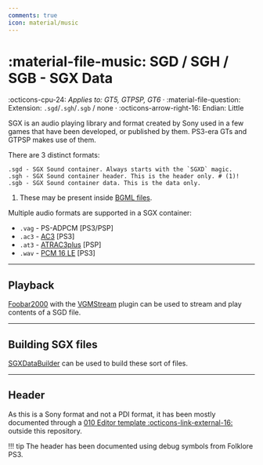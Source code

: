 ```yaml
---
comments: true
icon: material/music
---
```


# :material-file-music: SGD / SGH / SGB - SGX Data

:octicons-cpu-24: *Applies to: GT5, GTPSP, GT6* · :material-file-question: Extension: `.sgd`/`.sgh`/`.sgb` / none · :octicons-arrow-right-16: Endian: Little

SGX is an audio playing library and format created by Sony used in a few games that have been developed, or published by them. PS3-era GTs and GTPSP makes use of them. 

There are 3 distinct formats:

``` { .yaml .annotate }
.sgd - SGX Sound container. Always starts with the `SGXD` magic.
.sgh - SGX Sound container header. This is the header only. # (1)!
.sgb - SGX Sound container data. This is the data only.
```

1.  These may be present inside [BGML files](bgml_bgm_library.md).

Multiple audio formats are supported in a SGX container:

* `.vag` - PS-ADPCM [PS3/PSP]
* `.ac3` - [AC3](https://en.wikipedia.org/wiki/Dolby_Digital) [PS3]
* `.at3` - [ATRAC3plus](https://en.wikipedia.org/wiki/ATRAC#ATRAC3plus) [PSP]
* `.wav` - [PCM 16 LE](https://en.wikipedia.org/wiki/WAV) [PS3]

---

## Playback
[Foobar2000](https://www.foobar2000.org/) with the [VGMStream](https://github.com/vgmstream/vgmstream-releases/releases) plugin can be used to stream and play contents of a SGD file.

---

## Building SGX files
[SGXDataBuilder](https://github.com/Nenkai/SGXDataBuilder) can be used to build these sort of files.

---

## Header

As this is a Sony format and not a PDI format, it has been mostly documented through a [010 Editor template :octicons-link-external-16:](https://github.com/Nenkai/SGXDataBuilder/blob/master/SGXLib.Shared/SGXD.bt) outside this repository.

!!! tip
    The header has been documented using debug symbols from Folklore PS3.
